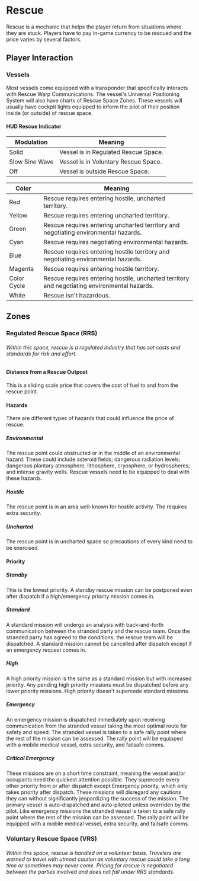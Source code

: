 # Rescue
Rescue is a mechanic that helps the player return from situations where they are stuck. Players have to pay in-game currency to be rescued and the price varies by several factors.

## Player Interaction

### Vessels
Most vessels come equipped with a transponder that specifically interacts with Rescue Warp Communications. The vessel's Universal Positioning System will also have charts of Rescue Space Zones. These vessels will usually have cockpit lights equipped to inform the pilot of their position inside (or outside) of rescue space.
#### HUD Rescue Indicator

| Modulation | Meaning |
| --- | --- |
| Solid | Vessel is in Regulated Rescue Space. |
| Slow Sine Wave | Vessel is in Voluntary Rescue Space. |
| Off | Vessel is outside Rescue Space. |

| Color | Meaning |
| --- | --- |
| Red | Rescue requires entering hostile, uncharted territory. |
| Yellow | Rescue requires entering uncharted territory. |
| Green | Rescue requires entering uncharted territory and negotiating environmental hazards. |
| Cyan | Rescue requires negotiating environmental hazards. |
| Blue | Rescue requires entering hostile territory and negotiating environmental hazards. |
| Magenta | Rescue requires entering hostile territory. |
| Color Cycle | Rescue requires entering hostile, uncharted territory and negotiating environmental hazards. |
| White | Rescue isn't hazardous. |


## Zones

### Regulated Rescue Space (RRS)
###### Within this space, rescue is a regulated industry that has set costs and standards for risk and effort.

#### Distance from a Rescue Outpost
This is a sliding scale price that covers the cost of fuel to and from the rescue point.

#### Hazards
There are different types of hazards that could influence the price of rescue.
##### Environmental
The rescue point could obstructed or in the middle of an environmental hazard. These could include asteroid fields; dangerous radiation levels; dangerous plantary atmosphere, lithosphere, cryosphere, or hydrospheres; and intense gravity wells. Rescue vessels need to be equipped to deal with these hazards.
##### Hostile
The rescue point is in an area well-known for hostile activity. The requires extra security.
##### Uncharted
The rescue point is in uncharted space so precautions of every kind need to be exercised.


#### Priority
##### Standby
This is the lowest priority. A standby rescue mission can be postponed even after dispatch if a high/emergency priority mission comes in.
##### Standard
A standard mission will undergo an analysis with back-and-forth communication between the stranded party and the rescue team. Once the stranded party has agreed to the conditions, the rescue team will be dispatched. A standard mission cannot be cancelled after dispatch except if an emergency request comes in.
##### High
A high priority mission is the same as a standard mission but with increased priority. Any pending high priority missions must be dispatched before any lower priority missions. High priority doesn't supercede standard missions.
##### Emergency
An emergency mission is dispatched immediately upon receiving communication from the stranded vessel taking the most optimal route for safety and speed. The stranded vessel is taken to a safe rally point where the rest of the mission can be assessed. The rally point will be equipped with a mobile medical vessel, extra security, and failsafe comms.
##### Critical Emergency
These missions are on a short time constraint, meaning the vessel and/or occupants need the quickest attention possible. They supercede every other priority from or after dispatch except Emergency priority, which only takes priority after dispatch. These missions will disregard any cautions they can without significantly jeopardizing the success of the mission. The primary vessel is auto-dispatched and auto-piloted unless overriden by the pilot. Like emergency missions the stranded vessel is taken to a safe rally point where the rest of the mission can be assessed. The rally point will be equipped with a mobile medical vessel, extra security, and failsafe comms.

### Voluntary Rescue Space (VRS)
###### Within this space, rescue is handled on a volunteer basis. Travelers are warned to travel with utmost caution as voluntary rescue could take a long time or sometimes may never come. Pricing for rescue is negotiated between the parties involved and does not fall under RRS standards.
